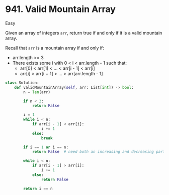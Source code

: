 # 941. Valid Mountain Array

Easy

Given an array of integers `arr`, return true if and only if it is a valid mountain array.

Recall that `arr` is a mountain array if and only if:

- arr.length >= 3
- There exists some i with 0 < i < arr.length - 1 such that:
    - arr[0] < arr[1] < ... < arr[i - 1] < arr[i]
    - arr[i] > arr[i + 1] > ... > arr[arr.length - 1]

```python
class Solution:
    def validMountainArray(self, arr: List[int]) -> bool:
        n = len(arr)

        if n < 3:
            return False

        i = 1
        while i < n:
            if arr[i - 1] < arr[i]:
                i += 1
            else:
                break

        if i == 1 or i == n:
            return False  # need both an increasing and decreasing part

        while i < n:
            if arr[i - 1] > arr[i]:
                i += 1
            else:
                return False

        return i == n
```
